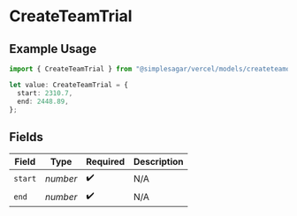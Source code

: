 # CreateTeamTrial

## Example Usage

```typescript
import { CreateTeamTrial } from "@simplesagar/vercel/models/createteamop.js";

let value: CreateTeamTrial = {
  start: 2310.7,
  end: 2448.89,
};
```

## Fields

| Field              | Type               | Required           | Description        |
| ------------------ | ------------------ | ------------------ | ------------------ |
| `start`            | *number*           | :heavy_check_mark: | N/A                |
| `end`              | *number*           | :heavy_check_mark: | N/A                |